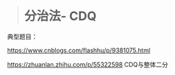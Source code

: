 > # 分治法- CDQ

典型题目：

<https://www.cnblogs.com/flashhu/p/9381075.html>

<https://zhuanlan.zhihu.com/p/55322598> CDQ与整体二分

